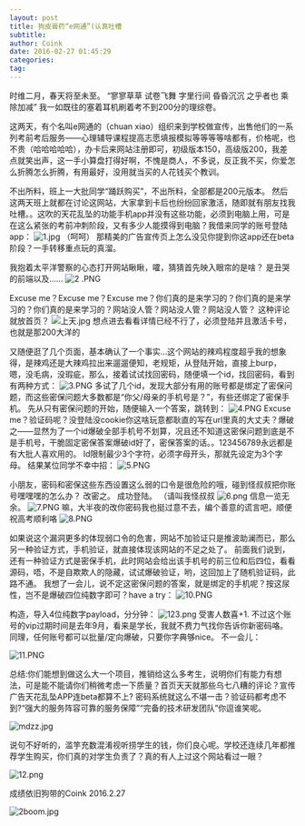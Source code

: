 ```yaml
---
layout: post
title: 狗皮膏药“e网通”(认真吐槽
subtitle: 
author: Coink
date: 2016-02-27 01:45:29
categories: 
tag: 
---
```

时维二月，春天将至未至。
“寥寥草草 试卷飞舞 字里行间
昏昏沉沉 之乎者也 乘除加减”
我一如既往的塞着耳机刷着考不到200分的理综卷。




这两天，有个名叫e网通的（chuan xiao）组织来到学校做宣传，出售他们的一系列考前考后服务——心理辅导课程提高志愿填报模拟等等等等啥都有，价格呢，也不贵（哈哈哈哈哈），办卡后来网站注册即可，初级版本150，高级版200，我差点就笑出声，这一手小算盘打得好啊，不愧是商人，不多说，反正我不买，你爱怎么折腾怎么折腾，有用最好，没用就当买的人花钱买个教训。

不出所料，班上一大批同学“踊跃购买”，不出所料，全部都是200元版本。
然后这两天班上就都在讨论这网站，大家拿到卡后也纷纷回家激活，随即就有朋友找我吐槽。。这吹的天花乱坠的功能手机app并没有这些功能，必须到电脑上用，可是在这么紧张的考前冲刺阶段，又有多少人能摸得到电脑？我借来同学的账号登陆app：
![1.jpg](https://ooo.0o0.ooo/2016/03/24/56f41bab6df48.jpg)
（呵呵）
那精美的广告宣传页上怎么没见你提到你这app还在beta阶段？一手转移重点玩的真溜。

我抱着太平洋警察的心态打开网站瞅瞅，嚯，猜猜首先映入眼帘的是啥？
是丑哭的前端以及……
![2 .PNG](https://ooo.0o0.ooo/2016/03/24/56f418f0830eb.png)

Excuse me？Excuse me？Excuse me？你们真的是来学习的？你们真的是来学习的？你们真的是来学习的？网站没人管？网站没人管？网站没人管？
这种评论就放首页？
![上天.jpg](https://ooo.0o0.ooo/2016/03/24/56f41959d83a2.jpg)
想点进去看看详情已经不行了，必须登陆并且激活卡号，也就是那200大洋的

又随便逛了几个页面，基本确认了一个事实…这个网站的辣鸡程度超乎我的想象
得，是辣鸡还是大辣鸡拉出来遛遛便知，老规矩，从登陆开始，直接上burp，嗯，没毛病，没瑕疵，那么，接着试试找回密码，随便填一个id，找回密码，看到有两种方式：
![3.PNG](https://ooo.0o0.ooo/2016/03/24/56f418f06e145.png)
多试了几个id，发现大部分有用的账号都是绑定了密保问题，而这些密保问题大多数都是“你父/母亲的手机号是？”，有些还绑定了密保手机。
先从只有密保问题的开始，随便输入一个答案，跳转到：
![4.PNG](https://ooo.0o0.ooo/2016/03/24/56f418f0a0fe4.png)
Excuse me？验证码呢？没登陆没cookie你这啥玩意都耿直的写在url里真的大丈夫？爆破之——显然为了一个id爆破全部手机号不划算，况且还不知道这密保问题到底是不是手机号，干脆固定密保答案爆破id好了，密保答案的话。。123456789永远都是有大批人喜欢用的。
Id限制最少3个字符，必须字母开头，那就先设定为3个字母。
结果某位同学不幸中招：
![5.PNG](https://ooo.0o0.ooo/2016/03/24/56f418f03852a.png)

小朋友，密码和密保这些东西设置这么弱的口令是很危险的哦，碰到怪叔叔把你账号嘿嘿嘿的怎么办？
改密之。
成功登陆。
（请叫我怪叔叔
![6.png](https://ooo.0o0.ooo/2016/03/24/56f418efdca93.png)
信息一览无余。
![7.PNG](https://ooo.0o0.ooo/2016/03/24/56f418f0bcf22.png)
嘛，大半夜的改你密码我也挺过意不去，编个善意的谎言吧，顺便祝高考顺利咯
![8.PNG](https://ooo.0o0.ooo/2016/03/24/56f418f3ab00a.png)

如果说这个漏洞更多的体现弱口令的危害，网站不加验证只是推波助澜而已，那么另一种验证方式，手机验证，就直接体现该网站的不足之处了。
前面我们说到，还有一种验证方式是密保手机，此时网站会给出该手机号的前三位和后四位，看看源码，唔，不是自欺欺人的隐藏，试试爆破验证，哟，这回加上了随机验证码，此路不通。
我想了一会儿，说不定这密保问题的答案，就是绑定的手机呢？按这尿性，岂不是爆破四位纯数字即可？have a try：
![10.PNG](https://ooo.0o0.ooo/2016/03/24/56f418f16d51b.png)

构造，导入4位纯数字payload，分分钟：
![123.png](https://ooo.0o0.ooo/2016/03/24/56f41a9fdcd8b.png)
受害人数喜+1.
不过这个账号的vip过期时间是去年9月，看来是学长，我就不费力气找你告诉你新密码咯。
同理，任何账号都可以批量/定向爆破，只要你字典够nice。
不一会儿：

![11.PNG](https://ooo.0o0.ooo/2016/03/24/56f4195a44ed8.png)

总结:你们能想到做这么大一个项目，推销给这么多考生，说明你们有能力有想法，可是能不能请你们稍微考虑一下质量？首页天天就那些乌七八糟的评论？宣传广告天花乱坠APP连beta都算不上? 密码系统就这么不堪一击？验证码都考虑不到?“强大的服务阵容可靠的服务保障”“完备的技术研发团队”你逗谁笑呢。

![mdzz.jpg](https://ooo.0o0.ooo/2016/03/24/56f4195a51f3e.jpg)

说句不好听的，滥竽充数混淆视听捞学生的钱，你们良心呢。学校还连续几年都推荐学生购买，你们真的对学生负责了？真的有人上过这个网站看过一眼？

![12.png](https://ooo.0o0.ooo/2016/03/24/56f4195aee204.png)

成绩依旧狗带的Coink
2016.2.27


![2boom.jpg](https://ooo.0o0.ooo/2016/03/24/56f41959d4103.jpg)


